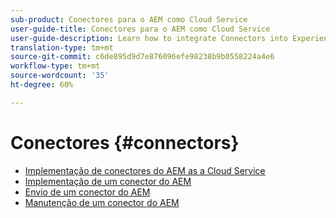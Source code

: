 ```yaml
---
sub-product: Conectores para o AEM como Cloud Service
user-guide-title: Conectores para o AEM como Cloud Service
user-guide-description: Learn how to integrate Connectors into Experience Manager as a Cloud Service.
translation-type: tm+mt
source-git-commit: c6de895d9d7e876096efe98238b9b0558224a4e6
workflow-type: tm+mt
source-wordcount: '35'
ht-degree: 60%

---
```



# Conectores {#connectors}

+ [Implementação de conectores do AEM as a Cloud Service](/help/connectors/home.md)
+ [Implementação de um conector do AEM](implement.md)
+ [Envio de um conector do AEM](submit.md)
+ [Manutenção de um conector do AEM](maintain.md)
